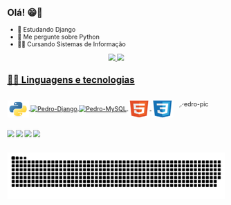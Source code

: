 ## Olá! 😁🧿

- 🌱 Estudando Django
- 💬 Me pergunte sobre Python
- 👨‍💻 Cursando Sistemas de Informação


<div align="center">
  <a href="https://github.com/pedrosudre">
  <img height="180em" src="https://github-readme-stats.vercel.app/api?username=pedrosudre&show_icons=true&theme=tokyonight&include_all_commits=true&count_private=true"/>
  <img height="180em" src="https://github-readme-stats.vercel.app/api/top-langs/?username=pedrosudre&layout=compact&langs_count=7&theme=tokyonight"/>
</div>

## 👨‍💻 Linguagens e tecnologias

 <div style="display: inline_block"><br>
  <img align="center" alt="Pedro-Python" height="40" width="50" src="https://raw.githubusercontent.com/devicons/devicon/master/icons/python/python-original.svg">
  <img align="center" alt="Pedro-Django" height="40" width="50" src="https://cdn.jsdelivr.net/gh/devicons/devicon/icons/django/django-plain.svg">
  <img align="center" alt="Pedro-MySQL" height="40" width="50" src="https://cdn.jsdelivr.net/gh/devicons/devicon/icons/mysql/mysql-original-wordmark.svg"/>  
  <img align="center" alt="Pedro-HTML" height="40" width="50" src="https://raw.githubusercontent.com/devicons/devicon/master/icons/html5/html5-original.svg">
  <img align="center" alt="Pedro-CSS" height="40" width="50" src="https://raw.githubusercontent.com/devicons/devicon/master/icons/css3/css3-original.svg">
  <img align="right" alt="Pedro-pic" height="120" width="120" style="border-radius:50px;" src="https://media.discordapp.net/attachments/893543986931834961/1046897383776190554/WhatsApp_Image_2022-11-28_at_17.00.16.jpeg?width=629&height=629">
</div>
  
  ## 
 
<div> 
  <a href="https://www.instagram.com/sudre._/" target="_blank"><img src="https://img.shields.io/badge/-Instagram-%23E4405F?style=for-the-badge&logo=instagram&logoColor=white" target="_blank"></a>
 <a href="https://wa.me/5532999500034" target="_blank"><img src="https://img.shields.io/badge/WhatsApp-25D366?style=for-the-badge&logo=whatsapp&logoColor=white" target="_blank"></a> 
  <a href = "mailto:pedrosudre04@gmail.com"><img src="https://img.shields.io/badge/Gmail-D14836?style=for-the-badge&logo=gmail&logoColor=white" target="_blank"></a>
  <a href="https://www.linkedin.com/in/pedrosudre/" target="_blank"><img src="https://img.shields.io/badge/-LinkedIn-%230077B5?style=for-the-badge&logo=linkedin&logoColor=white" target="_blank"></a> 
 
![snake gif](https://github.com/pedrosudre/pedrosudre/blob/output/github-contribution-grid-snake.svg)
 
 
 
</div>

